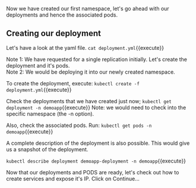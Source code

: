 Now we have created our first namespace, let's go ahead with our deployments and hence the associated pods. 

## Creating our deployment

Let's have a look at the yaml file. `cat deployment.yml`{{execute}}

Note 1: We have requested for a single replication initially. Let's create the deployment and it's pods.  
Note 2: We would be deploying it into our newly created namespace. 

To create the deployment, execute: `kubectl create -f deployment.yml`{{execute}}

Check the deployments that we have created just now;  `kubectl get deployment -n demoapp`{{execute}}
Note: we would need to check into the specific namespace (the -n option).

Also, check the associated pods. Run: `kubectl get pods -n demoapp`{{execute}}

A complete description of the deployment is also possible. This would give us a snapshot of the deployment.

`kubectl describe deployment demoapp-deployment -n demoapp`{{execute}}

Now that our deployments and PODS are ready, let's check out how to create services and expose it's IP. Click on Continue...